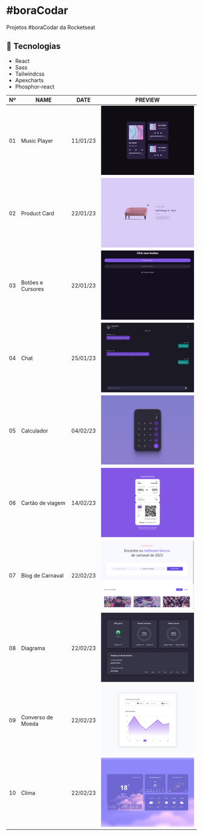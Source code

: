 # #boraCodar

Projetos #boraCodar da Rocketseat


## 🚀 Tecnologias

- React
- Sass
- Tailwindcss
- Apexcharts
- Phosphor-react


|Nº|NAME|DATE|PREVIEW|
| ----- | ----- | ----- | ----- |
|01|Music Player|11/01/23|<img width="300px" src="./public/img/Thumbnail1.png" />|
|02|Product Card|22/01/23|<img width="300px" src="./public/img/Thumbnail2.png" />|
|03|Botões e Cursores|22/01/23|<img width="300px" src="./public/img/Thumbnail3.png" />|
|04|Chat|25/01/23|<img width="300px" src="./public/img/Thumbnail4.png" />|
|05|Calculador|04/02/23|<img width="300px" src="./public/img/Thumbnail5.png" />|
|06|Cartão de viagem|14/02/23|<img width="300px" src="./public/img/Thumbnail6.png" />|
|07|Blog de Carnaval|22/02/23|<img width="300px" src="./public/img/Thumbnail7.png" />|
|08|Diagrama|22/02/23|<img width="300px" src="./public/img/Thumbnail8.png" />|
|09|Converso de Moeda|22/02/23|<img width="300px" src="./public/img/Thumbnail9.png" />|
|10|Clima|22/02/23|<img width="300px" src="./public/img/Thumbnail10.png" />|
